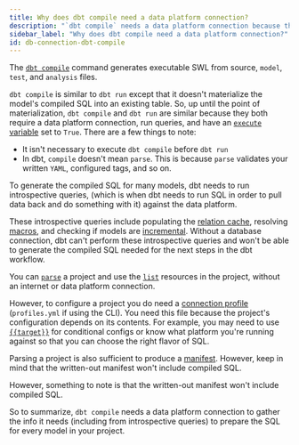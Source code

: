 ```yaml
---
title: Why does dbt compile need a data platform connection?
description: "`dbt compile` needs a data platform connection because the work it does depends on the current state of your warehouse"
sidebar_label: "Why does dbt compile need a data platform connection?"
id: db-connection-dbt-compile
---
```


The [`dbt compile`](reference/commands/compile) command generates executable SWL from source, `model`, `test`, and `analysis` files. 

`dbt compile` is similar to `dbt run` except that it doesn't materialize the model's compiled SQL into an existing table. So, up until the point of materialization, `dbt compile` and `dbt run` are similar because they both require a data platform connection, run queries, and have an [`execute` variable](/reference/dbt-jinja-functions/execute) set to `True`. There are a few things to note:

- It isn't necessary to execute `dbt compile` before `dbt run`
- In dbt, `compile` doesn't mean `parse`. This is because `parse` validates your written `YAML`, configured tags, and so on.

To generate the compiled SQL for many models, dbt needs to run introspective queries, (which is when dbt needs to run SQL in order to pull data back and do something with it) against the data platform.

 These introspective queries include populating the [relation cache](/guides/advanced/creating-new-materializations#update-the-relation-cache), resolving [macros](/docs/build/jinja-macros#macros), and checking if models are [incremental](/docs/build/incremental-models). Without a database connection, dbt can't perform these introspective queries and won't be able to generate the compiled SQL needed for the next steps in the dbt workflow.

You can [`parse`](/reference/commands/parse) a project and use the [`list`](/reference/commands/list) resources in the project, without an internet or data platform connection. 

However, to configure a project you do need a [connection profile](/docs/core/connection-profiles) (`profiles.yml` if using the CLI). You need this file because the project's configuration depends on its contents. For example, you may need to use [`{{target}}`](/reference/dbt-jinja-functions/target) for conditional configs or know what platform you're running against so that you can choose the right flavor of SQL. 

Parsing a project is also sufficient to produce a [manifest](/reference/artifacts/manifest-json).  However, keep in mind that the written-out manifest won't include compiled SQL.

However, something to note is that the written-out manifest won't include compiled SQL.

So to summarize, `dbt compile` needs a data platform connection to gather the info it needs (including from introspective queries) to prepare the SQL for every model in your project.

